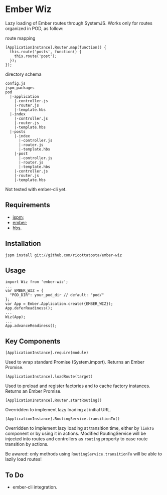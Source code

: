 # Ember Wiz

Lazy loading of Ember routes through SystemJS.
Works only for routes organized in POD, as follow:

route mapping

    [ApplicationInstance].Router.map(function() {
      this.route('posts', function() {
        this.route('post');
      });
    });

directory schema

    config.js
    jspm_packages
    pod
      |-application
        |-controller.js
        |-router.js
        |-template.hbs
      |-index
        |-controller.js
        |-router.js
        |-template.hbs
      |-posts
        |-index
          |-controller.js
          |-router.js
          |-template.hbs
        |-post
          |-controller.js
          |-router.js
          |-template.hbs
        |-controller.js
        |-router.js
        |-template.hbs

Not tested with ember-cli yet.

## Requirements

- [jspm](http://jspm.io);
- [ember](https://github.com/components/ember);
- [hbs](https://github.com/n-fuse/plugin-ember-hbs).

## Installation

    jspm install git://github.com/ricottatosta/ember-wiz

## Usage

    import Wiz from 'ember-wiz';
    ...
    var EMBER_WIZ = {
      "POD_DIR": your_pod_dir // default: "pod/"
    };
    var App = Ember.Application.create({EMBER_WIZ});
    App.deferReadiness();
    ...
    Wiz(App);
    ...
    App.advanceReadiness();

## Key Components

`[ApplicationInstance].require(module)`

Used to wrap standard Promise (System.import). Returns an Ember Promise.

`[ApplicationInstance].loadRoute(target)`

Used to preload and register factories and to cache factory instances. Returns an Ember Promise.

`[ApplicationInstance].Router.startRouting()`

Overridden to implement lazy loading at initial URL.

`[ApplicationInstance].RoutingService.transitionTo()`

Overridden to implement lazy loading at transition time, either by `linkTo` component or by using it in actions.
Modified RoutingService will be injected into routes and controllers as `routing` property to ease route transition by actions.

Be awared: only methods using `RoutingService.transitionTo` will be able to lazily load routes!

## To Do

- ember-cli integration.